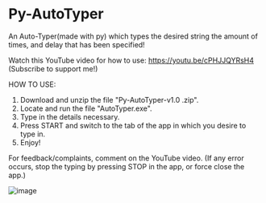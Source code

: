 # Py-AutoTyper
An Auto-Typer(made with py) which types the desired string the amount of times, and delay that has been specified!

Watch this YouTube video for how to use: https://youtu.be/cPHJJQYRsH4
(Subscribe to support me!)

HOW TO USE:
1. Download and unzip the file "Py-AutoTyper-v1.0 .zip".
2. Locate and run the file "AutoTyper.exe".
3. Type in the details necessary.
4. Press START and switch to the tab of the app in which you desire to type in.
5. Enjoy!

For feedback/complaints, comment on the YouTube video.
(If any error occurs, stop the typing by pressing STOP in the app, or force close the app.)

![image](https://user-images.githubusercontent.com/104615340/230770057-f2cb86fc-ca83-434f-87c2-93e244e0438f.png)



